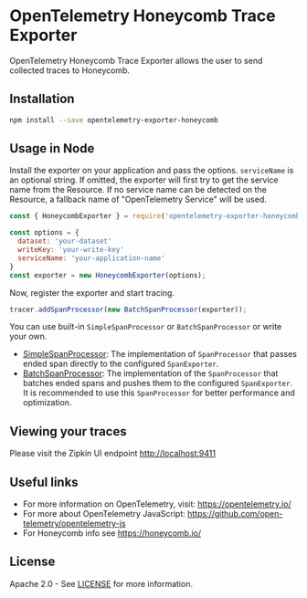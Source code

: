 # OpenTelemetry Honeycomb Trace Exporter

OpenTelemetry Honeycomb Trace Exporter allows the user to send collected traces to Honeycomb.

## Installation

```bash
npm install --save opentelemetry-exporter-honeycomb
```

## Usage in Node

Install the exporter on your application and pass the options. `serviceName` is an optional string. If omitted, the exporter will first try to get the service name from the Resource. If no service name can be detected on the Resource, a fallback name of "OpenTelemetry Service" will be used.

```js
const { HoneycombExporter } = require('opentelemetry-exporter-honeycomb');

const options = {
  dataset: 'your-dataset'
  writeKey: 'your-write-key'
  serviceName: 'your-application-name'
}
const exporter = new HoneycombExporter(options);
```

Now, register the exporter and start tracing.

```js
tracer.addSpanProcessor(new BatchSpanProcessor(exporter));
```

You can use built-in `SimpleSpanProcessor` or `BatchSpanProcessor` or write your own.

- [SimpleSpanProcessor](https://github.com/open-telemetry/opentelemetry-specification/blob/master/specification/trace/sdk.md#simple-processor): The implementation of `SpanProcessor` that passes ended span directly to the configured `SpanExporter`.
- [BatchSpanProcessor](https://github.com/open-telemetry/opentelemetry-specification/blob/master/specification/trace/sdk.md#batching-processor): The implementation of the `SpanProcessor` that batches ended spans and pushes them to the configured `SpanExporter`. It is recommended to use this `SpanProcessor` for better performance and optimization.

## Viewing your traces

Please visit the Zipkin UI endpoint <http://localhost:9411>

## Useful links

- For more information on OpenTelemetry, visit: <https://opentelemetry.io/>
- For more about OpenTelemetry JavaScript: <https://github.com/open-telemetry/opentelemetry-js>
- For Honeycomb info see <https://honeycomb.io/>

## License

Apache 2.0 - See [LICENSE][license-url] for more information.

[license-url]: https://github.com/open-telemetry/opentelemetry-js/blob/master/LICENSE
[license-image]: https://img.shields.io/badge/license-Apache_2.0-green.svg?style=flat
